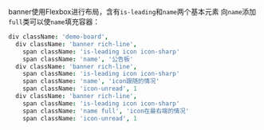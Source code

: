 banner使用Flexbox进行布局，含有`is-leading`和`name`两个基本元素
向`name`添加`full`类可以使`name`填充容器：

```coffee
div className: 'demo-board',
  div className: 'banner rich-line',
    span className: 'is-leading icon icon-sharp'
    span className: 'name', '公告板'
  div className: 'banner rich-line',
    span className: 'is-leading icon icon-sharp'
    span className: 'name', 'icon跟随的情况'
    span className: 'icon-unread', 1
  div className: 'banner rich-line',
    span className: 'is-leading icon icon-sharp'
    span className: 'name full', 'icon在最右端的情况'
    span className: 'icon-unread', 1
```
